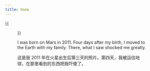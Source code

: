 ```yaml
---
title: Home
---
```


{{<figure src="https://live.staticflickr.com/65535/54166812425_6d66167655_k.jpg" title="Me in Shanghai in 2021, Credit: Xiaoba Wang" width="492">}}

I was born on Mars in 2011. Four days after my birth, I moved to the Earth with my family. There, what I saw shocked me greatly. 

这是我 2011 年在火星出生后第三天的照片。第四天，我被运往地球，在那里看到的东西把我吓傻了。